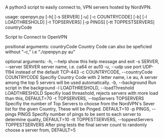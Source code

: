 A python3 script to easily connect to, VPN servers hosted by NordVPN.

usage: openpyn.py [-h] [-s SERVER] [-u] [-c COUNTRYCODE] [-b]
                  [-l LOADTHRESHOLD] [-t TOPSERVERS] [-p PINGS]
                  [-tt TOPPESTSERVERS]
                  countryCode

Script to Connect to OpenVPN

positional arguments:
  countryCode           Country Code can also be speficied without "-c," i.e
                        "./openpyn.py au"

optional arguments:
  -h, --help            show this help message and exit
  -s SERVER, --server SERVER
                        server name, i.e. ca64 or au10
  -u, --udp             use port UDP-1194 instead of the default TCP-443
  -c COUNTRYCODE, --countryCode COUNTRYCODE
                        Specifiy Country Code with 2 letter name, i.e au, A
                        server among the top 5 servers will be used
                        automatically.
  -b, --background      Run script in the background
  -l LOADTHRESHOLD, --loadThreshold LOADTHRESHOLD
                        Specifiy load threashold, rejects servers with more
                        load than this, DEFAULT=70
  -t TOPSERVERS, --topServers TOPSERVERS
                        Specifiy the number of Top Servers to choose from the
                        NordVPN's Sever list for the given Country, These will
                        be Pinged. DEFAULT=10
  -p PINGS, --pings PINGS
                        Specifiy number of pings to be sent to each server to
                        determine quality, DEFAULT=10
  -tt TOPPESTSERVERS, --toppestServers TOPPESTSERVERS
                        After ping tests the final server count to randomly
                        choose a server from, DEFAULT=5
